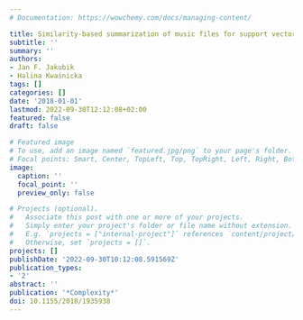 ```yaml
---
# Documentation: https://wowchemy.com/docs/managing-content/

title: Similarity-based summarization of music files for support vector machines
subtitle: ''
summary: ''
authors:
- Jan F. Jakubik
- Halina Kwaśnicka
tags: []
categories: []
date: '2018-01-01'
lastmod: 2022-09-30T12:12:08+02:00
featured: false
draft: false

# Featured image
# To use, add an image named `featured.jpg/png` to your page's folder.
# Focal points: Smart, Center, TopLeft, Top, TopRight, Left, Right, BottomLeft, Bottom, BottomRight.
image:
  caption: ''
  focal_point: ''
  preview_only: false

# Projects (optional).
#   Associate this post with one or more of your projects.
#   Simply enter your project's folder or file name without extension.
#   E.g. `projects = ["internal-project"]` references `content/project/deep-learning/index.md`.
#   Otherwise, set `projects = []`.
projects: []
publishDate: '2022-09-30T10:12:08.591569Z'
publication_types:
- '2'
abstract: ''
publication: '*Complexity*'
doi: 10.1155/2018/1935938
---
```

